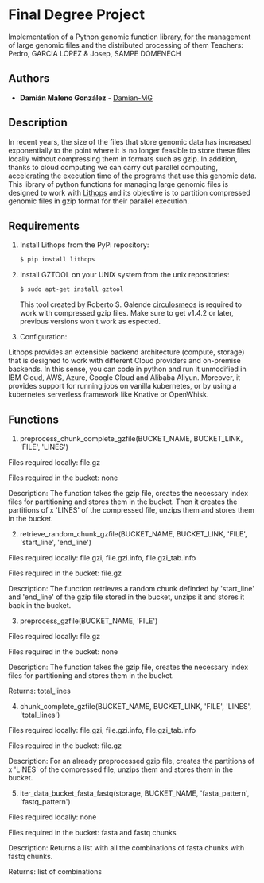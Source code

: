 # Final Degree Project
Implementation of a Python genomic function library, for the management of large genomic files and the distributed processing of them
Teachers: Pedro, GARCIA LOPEZ & Josep, SAMPE DOMENECH

## Authors
* **Damián Maleno González** - [Damian-MG](https://github.com/Damian_MG)

## Description

In recent years, the size of the files that store genomic data has increased exponentially to the point where it is no longer feasible to store these files locally without
compressing them in formats such as gzip. In addition, thanks to cloud computing we can carry out parallel computing, accelerating the execution time of the programs that use 
this genomic data. This library of python functions for managing large genomic files is designed to work with [Lithops](https://github.com/lithops-cloud/lithops) and its 
objective is to partition compressed genomic files in gzip format for their parallel execution.


## Requirements
  1. Install Lithops from the PyPi repository:

      ```bash
      $ pip install lithops
      ```
   2. Install GZTOOL on your UNIX system from the unix repositories:

      ```bash
      $ sudo apt-get install gztool
      ```
      This tool created by Roberto S. Galende [circulosmeos](https://github.com/circulosmeos) is required to work with compressed gzip files.
      Make sure to get v1.4.2 or later, previous versions won't work as espected.
 
 3. Configuration:
 
 Lithops provides an extensible backend architecture (compute, storage) that is designed to work with different Cloud providers and on-premise backends. In this sense, you can 
 code in python and run it unmodified in IBM Cloud, AWS, Azure, Google Cloud and Alibaba Aliyun. Moreover, it provides support for running jobs on vanilla kubernetes, or by
 using a kubernetes serverless framework like Knative or OpenWhisk.
   
   
## Functions

  1. preprocess_chunk_complete_gzfile(BUCKET_NAME, BUCKET_LINK, 'FILE', 'LINES')

Files required locally: file.gz

Files required in the bucket: none

Description: The function takes the gzip file, creates the necessary index files for partitioning and stores them in the bucket. Then it creates the partitions of x 'LINES' of the compressed file, unzips them and stores them in the bucket.

  2. retrieve_random_chunk_gzfile(BUCKET_NAME, BUCKET_LINK, 'FILE', 'start_line', 'end_line')

Files required locally: file.gzi, file.gzi.info, file.gzi_tab.info

Files required in the bucket: file.gz

Description: The function retrieves a random chunk definded by 'start_line' and 'end_line' of the gzip file stored in the bucket, unzips it and stores it back in the bucket.

  3. preprocess_gzfile(BUCKET_NAME, 'FILE')

Files required locally: file.gz

Files required in the bucket: none

Description: The function takes the gzip file, creates the necessary index files for partitioning and stores them in the bucket.

Returns: total_lines

  4. chunk_complete_gzfile(BUCKET_NAME, BUCKET_LINK, 'FILE', 'LINES', 'total_lines')
 
Files required locally: file.gzi, file.gzi.info, file.gzi_tab.info

Files required in the bucket: file.gz

Description: For an already preprocessed gzip file, creates the partitions of x 'LINES' of the compressed file, unzips them and stores them in the bucket.

  5. iter_data_bucket_fasta_fastq(storage, BUCKET_NAME, 'fasta_pattern', 'fastq_pattern')
 
Files required locally: none

Files required in the bucket: fasta and fastq chunks

Description: Returns a list with all the combinations of fasta chunks with fastq chunks.

Returns: list of combinations
